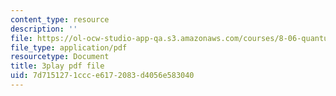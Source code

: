 ```yaml
---
content_type: resource
description: ''
file: https://ol-ocw-studio-app-qa.s3.amazonaws.com/courses/8-06-quantum-physics-iii-spring-2018/7d7151271ccce6172083d4056e583040_pgEFvhkEp-c.pdf
file_type: application/pdf
resourcetype: Document
title: 3play pdf file
uid: 7d715127-1ccc-e617-2083-d4056e583040
---
```

